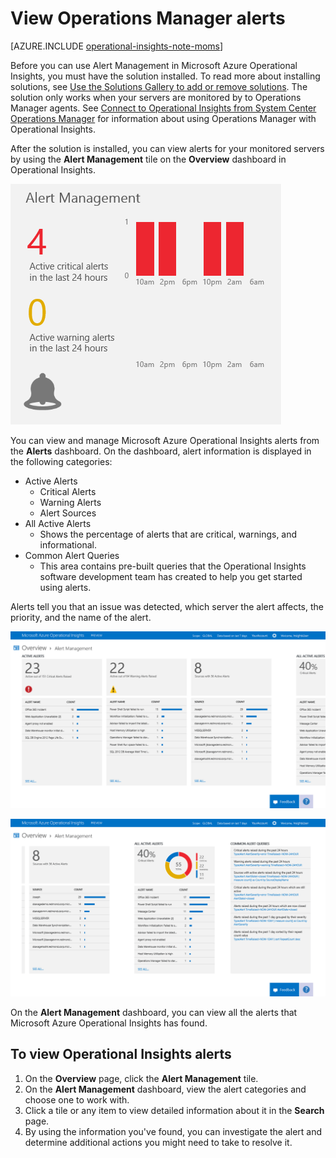 <properties
   pageTitle="View alerts from Operations Manager"
   description="Learn about managing alerts from Operations Manager for monitored servers in your infrastructure"
   services="operational-insights"
   documentationCenter=""
   authors="bandersmsft"
   manager="jwhit"
   editor="" />
<tags
   ms.service="operational-insights"
   ms.devlang="na"
   ms.topic="article"
   ms.tgt_pltfrm="na"
   ms.workload="na"
   ms.date="05/11/2015"
   ms.author="banders" />



# View Operations Manager alerts

[AZURE.INCLUDE [operational-insights-note-moms](../includes/operational-insights-note-moms.md)]

Before you can use Alert Management in Microsoft Azure Operational Insights, you must have the solution installed. To read more about installing solutions, see [Use the Solutions Gallery to add or remove solutions](operational-insights-add-solution.md). The solution only works when  your servers are monitored by to Operations Manager agents. See [Connect to Operational Insights from System Center Operations Manager](operational-insights-connect-scom.md) for information about using Operations Manager with Operational Insights.

After the solution is installed, you can view alerts for your monitored servers by using the **Alert Management** tile on the **Overview** dashboard in Operational Insights.

![image of Alert Management tile](./media/operational-insights-alerts/overview-alert.png)


You can view and manage Microsoft Azure Operational Insights alerts from the **Alerts** dashboard. On the dashboard, alert information is displayed in the following categories:

- Active Alerts
	- Critical Alerts
	- Warning Alerts
	- Alert Sources
- All Active Alerts
	- Shows the percentage of alerts that are critical, warnings, and informational.
- Common Alert Queries
	- This area contains pre-built queries that the Operational Insights software development team has created to help you get started using alerts.


Alerts tell you that an issue was detected, which server the alert affects, the priority, and the name of the alert.

![image of Alert dashboard](./media/operational-insights-alerts/alert-drilldown1.png)

![image of Alert dashboard](./media/operational-insights-alerts/alert-drilldown2.png)


On the **Alert Management** dashboard, you can view all the alerts that Microsoft Azure Operational Insights has found.

## To view Operational Insights alerts

1. On the **Overview** page, click the **Alert Management** tile.
2. On the **Alert Management** dashboard, view the alert categories and choose one to work with.
3. Click a tile or any item to view detailed information about it in the **Search** page.
4. By using the information you've found, you can investigate the alert and determine additional actions you might need to take to resolve it.
